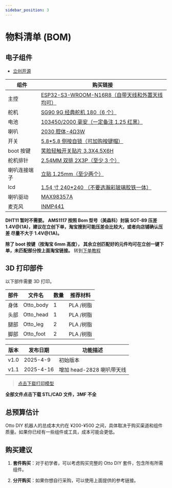 ```yaml
---
sidebar_position: 3
---
```


# 物料清单 (BOM)

## 电子组件

- <a href="https://oshwhub.com/txp666/ottorobot" target="_blank" title="立创开源">立创开源</a>

| 组件         | 购买链接                                                                                                                                                                                                                                                                                                                                                                                                                                                                                                                                                                                                                                                                                                                                                                                                                                        |
| ------------ | ----------------------------------------------------------------------------------------------------------------------------------------------------------------------------------------------------------------------------------------------------------------------------------------------------------------------------------------------------------------------------------------------------------------------------------------------------------------------------------------------------------------------------------------------------------------------------------------------------------------------------------------------------------------------------------------------------------------------------------------------------------------------------------------------------------------------------------------------- |
| 主控         | [ESP32-S3-WROOM-N16R8（自带天线和外置天线均可）](https://item.taobao.com/item.htm?_u=f20q7cgb8d2e&id=739772956171&pisk=gmh__1m84GjsBGNAlRYUPOIqOlNXzeRyMZaxrqCNk5FThs3ZVr543d4fGkgJSlJDImMIDD2aXoy4GrizxV52SV8XGq38XSkabrnEcDXZbjrqYIgoVR5Zkj7iK0uR_fJggsNgiSKy4QRrJVV0M5iO-3jGvr4vgreTB5Vd4l_weQRrS2MEn8LWafo9YNaNHsnYBJCLSkQOWsnY99U7v1UA6rIpRkqdMrBTD2dLkzXYWmCTvBU8rrQTWrFdvrrLDSEYWegLxrNYDbXOPr9_jVTG5DoYn_etWk1AMfd0CutTvy4EOayTVVh1AM_05RZ-Wktlqk9Qpq2jiZfbhVHomznOX3yikviQ5SOFB73IH0an6QS_-AuKmk35l_0T1rw8MJ_AM2NtKJhawQIQ-v3ZHfm1lsUi_bybqJTAi-PKa8H-fZYoJ5Uxm8c2q1qtk4coU7OFB73IH0Mf4_5zVx31hwwlGyZyRe6cnILHoX-9gAv8By4_LeTCXx2T-yZyRestnRU35k8BRGHc.&spm=a1z09.2.0.0.6f472e8dGGusZP&skuId=5274310610222)                                                                                                                            |
| 舵机         | [SG90 9G 经典舵机 180（6 个）](https://item.taobao.com/item.htm?_u=f20q7cgb8555&id=625165836372&pisk=gjyb954K8EYfcLk9fjjrAILaFqM_5gWFBhiTxlp2XxHx1dE4RcJZ_sm6C4Zdmq5GiPN7WzcqkVlZCcaEroJNmoS1ClEKkAPqucUz5zA4uRuazOZ3RjJ4XR-0Zyrp3-5mQdMmIAQF89WU2oDiBxavqwYDycmhQm3xWxDJ8qtV99WUmuiBdjI5L-zA45iJ6dUtMbp-04nxWm3AVYnmXApx6KdJy40-Bdh9M0E-0cYv6jU9wbnEfCdvBqd-yDnZBVUtM4n-rcHtDPHtC4xIfsg0cixbzPhGudqSPdpTF0QiJo1MdmyjcZuQ04_KD8mX-2ExPdptuoZfBuZVlpqrnJaIYrWJhyZ3Ezi8JO_SIzVTWcaRKFk0Tr2nNr5peuHoyXFtNiBYVxgjO0lBbIDb6r2siStGxuHYrW0nM_boV-yE12cWyZEzVqhQ1r7kBqPQ2zGUUUJEIzVTWcaJlgSyL2NTcCtStdiS8gsWsCXOqG2PkOPc9jnocbS5VEFiM0mS8gsWk5cxqmgPVgTYs&spm=a1z09.2.0.0.6f472e8dGGusZP)                                                                                                                                                              |
| 电池         | [103450/2000 毫安（一定备注 1.25 红黑）](https://detail.tmall.com/item.htm?_u=o20q7cgb7e8f&id=638394813102&pisk=gmVY_nVItgjcuvNxrrWkspWZJd7uHT44zozBscmDCuE8XyL0nAmiCfEUvAOG3jDt6uiuim4mGVM_jkwmc-mM65EzDIAiGlftfyyP7m00iF3_Fodgnrm0eFh4Z-AimilT5kcOxMfhtrzq7fshxh0pU2GIJIg6jctWVf0TEr9DRrzq_cTkf927uhKwDgYs5c_-NV3BlfMj13OS4V0XClijF3gK8fG_fxM5NV0KfIOXGapS5qOXlcOsN0gi5VGs1lG7P0us1qZs1bydX0TjjCeCgin7S1XyTBP-kxn9s0dTjSOnFDtKVCdtDjDvnriJ1CN8E-FBFm6erclm0rgYb6RqGAeUSVEAMIZT87r-Pk19tmaz-JD4G6JZpjirBSGp5sa-MmHQMo8Xika85JD8Zw1EMjibIjzMJi48Mo44wPY6Fjh0evFxO6-jj84L6VFNb_EL87r-Pk1OcglLtWeELHmKSK_RydJZh47H6DdMx_E_P4nhk1pwQY7ryDbRydJZUau-xZQ9QdkPz&spm=a1z09.2.0.0.18762e8dduCKjA)                                                                                                                                                       |
| 喇叭         | [2030 腔体-4Ω3W](https://item.taobao.com/item.htm?_u=o20q7cgbc715&id=684864879619&pisk=g-vbshYd8r4bbNBTfsmPVDKaeB66G0kEBls9xhe4XtBA1RK2RGyN_jj_CatKmZliiFOWWUfVkN5NCGTFrnyZmnosChKdkORVuGLy5UV2ud7wzAtHRsy2XdrDZe-L3KlcQR6cIO3E8vke2nXGBAPIXwU0wMInQ5BOktX88ZZq9vkem3ZVDD--LKWjG4Ib6RLOM_IR0aIAW-IxV_IGvOeA6-F8yabRBiCTMTeRjG4YkFIT2gIcYRUTHSFRei7RWOQvW3n5baQtZYECfj_DcmBETnLoay-VPRe9Fg3GJnwUQg9PcHQBDKaU8cjfGwKAP24hPb1Jj19gjR16DBYGvEUx8sx9NUsfCYPAp3O9RgvxLrskg3LGyHZ_KnBff6BONle9VtdlwKWKpzskwnR9nEZ_Biv2L1_hNceG_TpF9BLbjDxRHGLGtdu3nZK9xpAFdYPAp3O9RCsPDJ7CcuN_V621VwoSV5VisS3QCqHwiXCAqi1rV0avssIlVwoSVrdGMgjfz0i7kCf..&spm=a1z09.2.0.0.18762e8dduCKjA)                                                                                                                                                                                |
| 开关         | [5.8\*5.8 侧按自锁（可加购按键帽）](https://detail.tmall.com/item.htm?_u=o20q7cgbe1aa&id=631520524805&pisk=gUTLs_TfoADntwTdsBogrooPMulMJcAe_pRbrTX3Vdp9eIFHxgXlVap2HgaoYwjRyd6M-9AhR_sWEKthdHXuyUpwpy4lRL0RFI-Za9fH-7CWfpUkxBXHX7QeSH4lKv7JNKb-nx0moBRFaaMmn8fYbs_fgTZ7ETw_fafJjBZ3GBRFzTNgFmx6T8ezpPPCNTGO5_CbOasCPRa1Q_fCFL6CfR1Aga_WFMss5_fAFyaQRfE1N_ECNa1Cf11FNk_5PL6s6_W1Oa_SaUDRCW6uyngEpOOufSzblFCdvTUlBzL2JrjOh8W_yzBdVMEHOOU7PFKMvEZ1dmPGUwXeO6pruy7C2nRlwp3LRLd27dC6h4UcdCRDmM8IuuSAROSJRZFSRCQdpiTpLWaHhCdWmGLiGq7dR9tl8QVxKCLpKB89Z7Z1JwxODeQjuJ6kjILRwUkrWKd27dC6h4HC4uLDknS4ntCuAfhT4uSC_j4RHz2mWLO16tcKyurPbf5OnfhT4uSZ_1Bm9bEz4GlN.&spm=a1z09.2.0.0.18762e8dduCKjA)                                                                                                                                                            |
| boot 按键    | [笑脸轻触开关贴片 3.3X4.5X6H](https://item.taobao.com/item.htm?_u=820q7cgbff43&id=619380317760&pisk=gkeUso_pq9BEyr0KtRMygL-wrXDKUY7fr8gSquqoA20hwD6kUurmVMQRv5ouPPIRvvZozzzsWLi59apz7yZ0OXa7O4moSPqBd46Kazrbkz95pWikUPZ-Zzwz2LouqzIKPMC_vkH-EZ_jEtZLvgm0U42EqFYgXm0ox1GHTOrCfZ_fhT5HjY7FlygfkSWi0mDoxbm3jGoIYUDot2XGb0mW-Qv3rGSZq0AHK20nIOmIYYAotB0Mj0n-xevnqljZ2V0oEY4oIGo-Nmq3qdojtgaGqhDNrVGEok0w3leZxcRLYV8yrRPZTqvj7LvuQDr_oXXe3_g0M2GjoPX6LYri4yg_otvZIjPYV0zFLpDQs5eKdR_2PXzr-bwZ_eAn0vuEiJcGhGZtZ5yZdJbJMlZZ-jk_11QINvzUMqhh6NUzb2auLfYF54NbfJcaoN9aybPYV0zFLp4c45T-jQDTeW8kaXmtbqsNbPvhEB0nIKWXwQhiHcufADOJwXmtbqsNbQd-smnZlMiC.&spm=a1z09.2.0.0.702f2e8daRkzaX&sku_properties=1627207%3A101909938)                                                                                                                                    |
| 舵机排针     | [2.54MM 双排 2X3P（至少 3 个）](https://item.taobao.com/item.htm?_u=o20q7cgb0210&id=700748964957&pisk=gzTY_OTC-YD0ER8AZIouSkoN9llkH0A2aKRQSOX0fLpJBBFDmGXGfNpepGai0ZjOWL6kotAcl1s6IptchnXgWFpyHr4Gld0OCB-r_tfDo5C6VKUMmIXD25Q2rn4Gnx791pbtKv0n-IRV_NMnKRfL46_Cts1bIsw5VNf9qIZ0OIRV7ONuCDxWgReanmN11OGRP1CQGNsf58a5U14fCd6fV81dTN_6CisSP1fdCrablbe5_1wb5PZbV_1c9-_1fd15VT515s915bWSBTNfIPKIuxBWslh4ur8RMiBTSTzOneahq9G1HP4GHpsYmI685PTJqnLQVtiUZO7c3I1vQ2zVlGKes1pxkr99TUJRNpgT-tOytHj2l2rNvZ6PXE_L1qORktIBkKPbopOJ1HjJrXgFkZ6XjZRg9xAJkKA2yCV_VZQD2MLAR2yfI3ApW1LZQ4ppTUJRNpgthgrp-eKFYJXdsoG-wlrNc_l3W9UgK4p6N_BnMVEabglPw9c-wlrN4b5RKjhTblSra&spm=a1z09.2.0.0.18762e8dduCKjA)                                                                                                                                                                 |
| 喇叭连接端子 | [立贴 1.25mm（至少两个）](https://item.taobao.com/item.htm?_u=o20q7cgba7d2&id=528734911747&pisk=gwk7OlgT7abSTZwdA7x4chnFHfwQNnJwpMZKjDBPv8e8O9nr5kWUTQqCdri9qzRHZ2GjJqVzyyPUdkgao0Weq0-BdDnTyJlzzk3qRqfrzvzEupii57WrvvSoiVoOUYRuL9wuKJLw7dJZD023pp56vPQlklEwLTE8w82A7zsy6dJZqmsz2hovQYyWP0Zl993LwSEY4rE8JTEJcSELbJB89TCAkr4YpuFdw-BYxkbRy2E8MiETx9I8w7QYDlUYJJF8vSKbxrE8pJH6DGZBNzmW2RRZ2qf1_czfp9HbDe4ZVp64AAZ5wyn7lFhoHu_gW0Ufp9UrV09Kc085ImyoCVZZzKBS5cDmlo39dEwnoX3LAqpG88cZrAVjzCBxD-4Y6XFX2LnbFzN_05sFZ8GKrvNoNMxiD83msPVJiEqjUAPQSS_vymoby5GIzEXLzfixl5kVuOynoX3LAqQ54GBa5usfOiNGdoawcn1htBfJ59TJLbATwoq7gntfyXV8moawcn_-t7E0Vr-Xcahh.&spm=a1z09.2.0.0.18762e8dduCKjA&skuId=4981522281625)                                                                                                                                               |
| lcd          | [1.54 寸 240\*240 （不要选瀚彩玻璃胶铁一体）](https://item.taobao.com/item.htm?_u=f20q7cgb8632&id=600653923469&pisk=gVL4OCMYsq32p_WAmU_aYS4yi07AuNkIIF61sCAGGtXmXsgg7CRh1jHtM35MCLhtMZOGQdJ5eP1sDAUwUKOHci96cOfGELAblOgAbdRBpdaskn1g7LOOjdTw6P5MsdhACjnWMIQOSvMCS2OvMZXK2eTVs_2kw6zGs0s004RjNvMIRVo0ZNkqdKNQBOHlT6bGiGfmrb51so4DIiVlqTCOs-fgoblPe6fgiObirTfhOsbGsNAuq61Ti1XcIu0le1bgSovMZb51EOD1CIAgz6sm1FlbUynbXGWHiTzg8WCVmfR8fyzEcsjcKg2g5PGOgiWHiTkLpToPqCIwW5UNbIxpB6v0nvsvs3JPgNu7mwAyjp5Jo2wVwnOkBTAU_ydcu1ShSgPgSQ7D2gYf-22Pw3AXjEp4_PfvlesNpglgWG_kRMxH35hpZZfMBMLsprBDsBLpAwu7mwAyjp-N4oeOZlbJWnygbifRa9GraIKtAHBcryuQXlIlJ_WIGsZTXifRa9GfGlEOq6CPdj1f.&spm=a1z09.2.0.0.6f472e8dGGusZP&skuId=4193330464745)                                                                                                                           |
| 喇叭驱动     | [MAX98357A](https://item.taobao.com/item.htm?abbucket=16&detail_redpacket_pop=true&id=626185473767&ltk2=1744723124786yca33ginevcjplzi2zxjic&ns=1&pisk=gVQ-Ulb6S-2lokQJi_rmxrZoJYNmNofzET5s-pvoAtBAOK03aUqeJ9pALLxkPL0pJ6BFK9CUaB9Cd9phqo4Ga_8eRRvQSPfyecnJq9KWFnafgCgSdox7E_TnaR2gSynj7K2LITciLCZX6CTBNHOCGSdH64i5dHgfGKReOYOIPSFv3B0SN2gWhIOw6bTBOHiXlQRtRY9SPmMX3BTBd9TQME92ObvzpKGWK2IN1JiWYXMqJ2Qvw3pK-Lgp3ZuM0d1WH2w10QHwC_9xR2plwPRAM_2-7sYPWOdGErgRB17VHI6_J-LF3M6B9taZKUSGUN-AElgfGEJXfMtYNz1vyLK9ihhn4UICUwKP2XPNGU6Vbd-70-RArNxpQnHbFsfvFhIdE-uBEGCfHhbmnVYF3M6B9tMR4R7GWq4oIddnVSFxYD-WgReMTg8UTidvMdV8JDoe0SRvISFxYD-4gIpgwWnEYnPV.&priceTId=213e056d17447231151658960e180c&query=MAX98357&skuId=5820422575320&spm=a21n57.1.hoverItem.5&utparam=%7B%22aplus_abtest%22%3A%22607a5830f9fe14e501c218c1ca4eeb27%22%7D&xxc=taobaoSearch) |
| 麦克风       | [INMP441](https://item.taobao.com/item.htm?_u=f20q7cgba804&id=608292096518&pisk=gkruOC9i4zu7Ds5xkoi5SYAmzy7AF0iQYWKK9DhFujlfdULRF2kUKWqLyJlKxWV3tb3FN0E3iRwdFkBS4MDU6SmLebhLi9V8dHC5R0Ket7wNN8hdFkcEi7PnRTGKTXVLLzBAXGe7FDiET1IOX_ODkCPkavoFLnksCtHPhzSU7DiF66YvY4siA5_OAddyuxljKv8yzWo43AHIYY-ETtcqKATeaWPFnxknEHlezbR2uvh28X-E8iuqdYYez4-FnqljUYoEYWoVnvMsKHlgYoZVGXWQScil_rDorfyra8ez0ZgBPJc0-yEoE-X8FjDxHoDorfubi6oa4SeU2ugfuEmQHPV38W_9l02Uz0kTFgxmb8zYxxEdpeczHo24q49Mj5mutVrrop-nVDcSmxrNpFGYmbFUqqW9j2n4XVozkZ1-J0DgTuNkKHPaHRESlkfMgXa-CmkTFgxmb8kF4I827d09AxWL0eTIzxMm6ffgtuimSlVGntY1P4kje1BcneTIzxMR6tXD5QgrhYCO.&spm=a1z09.2.0.0.6f472e8dGGusZP&skuId=4839463046479)                                                                                                                                                               |

**DHT11 暂时不需要。**
**AMS1117 按照 Bom 型号（美森科）封装 SOT-89 压差 1.4V@(1A)，建议在立创下单，淘宝搜到可能压差会比较大，或者向店铺确认压差 尽量不大于 1.4V@(1A)。**

**除了 boot 按键（按淘宝 6mm 高度）， 其余立创匹配好的元件均可在立创一键下单，未匹配部分按上面淘宝链接。**
转到[下单教程](/docs/pcb-order)

## 3D 打印部件

以下部件需要 3D 打印。

| 部件 | 文件名    | 数量 | 推荐材料  |
| ---- | --------- | ---- | --------- |
| 身体 | Otto_body | 1    | PLA /树脂 |
| 头部 | Otto_head | 1    | PLA /树脂 |
| 腿部 | Otto_leg  | 2    | PLA /树脂 |
| 脚部 | Otto_foot | 2    | PLA /树脂 |

| 版本 | 发布日期  | 功能描述                  |
| ---- | --------- | ------------------------- |
| v1.0 | 2025-4-9  | 初始版本                  |
| v1.1 | 2025-4-16 | 增加 head-2828 喇叭带天线 |

> [点击下载打印模型](https://makerworld.com.cn/zh/models/1117966-ottorobot-xiao-zhi-ai#profileId-1171069)

**全部文件点击下载 STL/CAD 文件，3MF 不全**

## 总预算估计

Otto DIY 机器人的总成本大约在 ¥200-¥500 之间，具体取决于购买渠道和组件质量。如果你已经有一些组件或工具，成本可能会更低。

## 购买建议

1. **套件购买**：对于初学者，可以考虑购买完整的 Otto DIY 套件，包含所有所需组件。

   <!-- - [Otto DIY 基础套件淘宝链接](https://m.tb.cn/h.5dCeWhC) -->

2. **分开购买**：如果你想自行采购，可以使用上面提供的参考链接。
